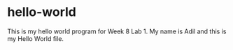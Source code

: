 # hello-world
This is my hello world program for Week 8 Lab 1.
My name is Adil and this is my Hello World file.
